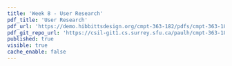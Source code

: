 ```yaml
---
title: 'Week 8 - User Research'
pdf_title: 'User Research'
pdf_url: 'https://demo.hibbittsdesign.org/cmpt-363-182/pdfs/cmpt-363-182-user-research.pdf'
pdf_git_repo_url: 'https://csil-git1.cs.surrey.sfu.ca/paulh/cmpt-363-182-slides/blob/master/user-research/slides.md'
published: true
visible: true
cache_enable: false
---
```

